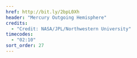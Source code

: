 ```yaml
---
href: http://bit.ly/2bpL0Xh
header: "Mercury Outgoing Hemisphere"
credits:
  - "Credit: NASA/JPL/Northwestern University"
timecodes:
  - "02:10"
sort_order: 27
---
```

